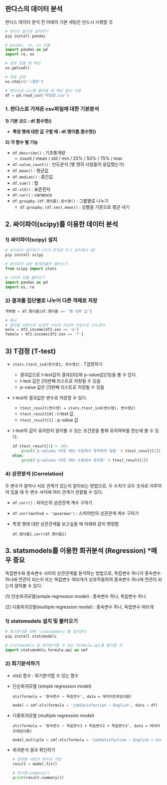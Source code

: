 ## 판다스의 데이터 분석
판다스 데이터 분석 전 아래의 기본 세팅은 반드시 시행할 것

``` python
# 판다스 없으면 설치하기
pip install pandas

# pandas, re, os 모듈
import pandas as pd
import re, os

# 경로 모를 때 확인
os.getcwd()

# 경로 설정
os.chdir(r'/경로')

# 판다스로 csv를 불러올 때 해당 함수 사용
df = pd.read_csv('파일명.csv')
```

### 1. 판다스로 가져온 csv파일에 대한 기본분석

**1) 기본 코드 : df.함수명()**

- **특정 행에 대한 값 구할 때 : df.행이름.함수명()**

**2) 각 함수 별 기능**

- `df.describe()` : 기초통계량
    - count / mean / std / min / 25% / 50% / 75% / max
- `df.value_count()` : 빈도분석 (몇 명의 사람들이 응답했는가)
- `df.mean()` : 평균값
- `df.median()` : 중간값
- `df.sum()` : 합
- `df.std()` : 표준편차
- `df.var()` : variance
- `df.groupby.(df.행이름).함수명()` : 그룹별로 나누기
    - `df.groupby.(df.sex).mean()` : 성별을 기준으로 평균 내기

## 2. 싸이파이(scipy)를 이용한 데이터 분석

### **1) 싸이파이(scipy) 설치**

```python
# 싸이파이 설치하기 (이거 혼자만 두고 설치해야 됨)
pip install scipy
```

```python
# 싸이파이 내부 통계모듈만 불러오기
from scipy import stats
```

```python
# 나머지 모듈 불러오기
import pandas as pd
import os, re
```

### 2) 결과를 집단별로 나누어 다른 객체로 저장

```python
객체명 = df.행이름[df.행이름 == '행 내부 값']

# 예시
# 결과를 바탕으로 남성의 수입과 여성의 수입으로 나누겠다
male = df2.income[df2.sex == 'm']
female = df2.income[df2.sex == 'f']
```

## 3) T검정 (T-test)

- `stats.ttest_ind(변수명1, 변수명2)` : T검정하기
    - 결과값으로 t-test값의 결과([0])와 p-value값([1])을 볼 수 있다.
    - t-test 값은 [0]번째 리스트로 저장될 수 있음
    - p-value 값은 [1]번째 리스트로 저장될 수 있음
- t-test의 결과값은 변수로 저장할 수 있다.
    - `ttest_result(변수명) = stats.ttest_ind(변수명1, 변수명2)`
    - `ttest_result[0]` : t-test 값
    - `ttest_result[1]` : p-value 값

- t-test의 값이 유의한지 알아볼 수 있는 조건문을 통해 유의여부를 한눈에 볼 수 있다.

    ```python
    if ttest_result[1] > .05:
    	print('p-value는 %f로 95% 수준에서 유의하지 않음' % ttest_result[1])
    else:
    	print('p-value는 %f로 95% 수준에서 유의함' % ttest_result[1])
    ```

### 4) 상관분석 (Correlation)

두 변수가 얼마나 서로 관계가 있는지 알아보는 방법으로, 두 수치가 모두 숫자로 이루어져 있을 때 두 변수 사이에 여러 관계가 관찰될 수 있다.

- `df.corr()` : 피어슨의 상관관계 계수 구하기
- `df.corr(method = 'spearman')` : 스피어만의 상관관계 계수 구하기

- 특정 행에 대한 상관관계를 보고싶을 때 아래와 같이 명령함

    `df.행이름1.corr(df.행이름2)`

## 3. statsmodels를 이용한 회귀분석 (Regression) *매우 중요

독립변수와 종속변수 사이의 상관관계를 분석하는 방법으로, 독립변수 하나가 종속변수 하나에 연관이 되는지 또는 독립변수 여러개가 상호작용하여 종속변수 하나에 연관이 되는지 알아볼 수 있다.

(1) 단순회귀모델(simple regression model) : 종속변수 하나, 독립변수 하나

(2) 다중회귀모델(multiple regression model) : 종속변수 하나, 독립변수 여러개

### 1) statsmodels 설치 및 불러오기

```python
# 회기분석을 위해 'statsmodels'를 설치한다
pip install statsmodels
```

```python
# statsmodels 중 회귀분석할 수 있는 formula.api를 불러올 것
import statsmodels.formula.api as smf
```

### 2) 회기분석하기

- ols() 함수 : 회기분석할 수 있는 함수
- 단순회귀모델 (simple regression model)

    `ols(formula = '종속변수 ~ 독립변수', data = 데이터프레임이름)`

    ```python
    model = smf.ols(formula = 'jobSatisfaction ~ English', data = df)
    ```

- 다중회귀모델 (multiple regression model)

    `ols(formula = '종속변수 ~ 독립변수1 + 독립변수2 + 독립변수3', data = 데이터프레임이름)`

    ```python
    model_multiple = smf.ols(formula = 'jobSatisfaction ~ English + stress + income', data = df2)
    ```

- 회귀분석 결과 확인하기

    ```python
    # 결과를 새로운 변수로 저장
    result = model.fit()

    # 변수명.summary()
    print(result.summary())
    ```